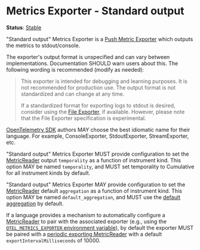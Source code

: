 <!--- Hugo front matter used to generate the website version of this page:
linkTitle: Stdout
--->

# Metrics Exporter - Standard output

**Status**: [Stable](../../document-status.md)

"Standard output" Metrics Exporter is a [Push Metric
Exporter](../sdk.md#push-metric-exporter) which outputs the metrics to
stdout/console.

The exporter's output format is unspecified and can vary between
implementations. Documentation SHOULD warn users about this. The following
wording is recommended (modify as needed):

> This exporter is intended for debugging and learning purposes. It is not
> recommended for production use. The output format is not standardized and can
> change at any time.
>
> If a standardized format for exporting logs to stdout is desired, consider
> using the [File Exporter](../../protocol/file-exporter.md), if available.
> However, please note that the File Exporter specification is experimental.

[OpenTelemetry SDK](../../overview.md#sdk) authors MAY choose the best idiomatic
name for their language. For example, ConsoleExporter, StdoutExporter,
StreamExporter, etc.

"Standard output" Metrics Exporter MUST provide configuration to set
the [MetricReader](../sdk.md#metricreader) output `temporality` as a function of
instrument kind. This option MAY be named `temporality`, and MUST set
temporality to Cumulative for all instrument kinds by default.

"Standard output" Metrics Exporter MAY provide configuration to set
the [MetricReader](../sdk.md#metricreader) default `aggregation` as a function
of instrument kind. This option MAY be named `default_aggregation`, and MUST use
the [default aggregation](../sdk.md#default-aggregation) by default.

If a language provides a mechanism to automatically configure a
[MetricReader](../sdk.md#metricreader) to pair with the associated
exporter (e.g., using the [`OTEL_METRICS_EXPORTER` environment
variable](../../configuration/sdk-environment-variables.md#exporter-selection)), by
default the exporter MUST be paired with a [periodic exporting
MetricReader](../sdk.md#periodic-exporting-metricreader)
with a default `exportIntervalMilliseconds` of 10000.
